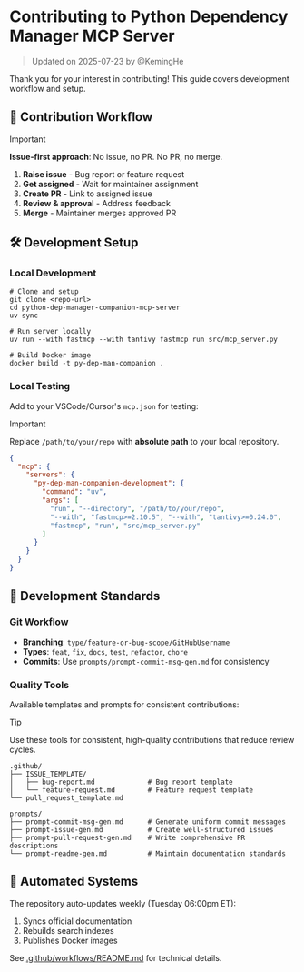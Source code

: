 # Contributing to Python Dependency Manager MCP Server

> Updated on 2025-07-23 by @KemingHe

Thank you for your interest in contributing! This guide covers development workflow and setup.

## 🔄 Contribution Workflow

> [!IMPORTANT]
> **Issue-first approach**: No issue, no PR. No PR, no merge.

1. **Raise issue** - Bug report or feature request
2. **Get assigned** - Wait for maintainer assignment  
3. **Create PR** - Link to assigned issue
4. **Review & approval** - Address feedback
5. **Merge** - Maintainer merges approved PR

## 🛠️ Development Setup

### Local Development

```shell
# Clone and setup
git clone <repo-url>
cd python-dep-manager-companion-mcp-server
uv sync

# Run server locally  
uv run --with fastmcp --with tantivy fastmcp run src/mcp_server.py

# Build Docker image
docker build -t py-dep-man-companion .
```

### Local Testing

Add to your VSCode/Cursor's `mcp.json` for testing:

> [!IMPORTANT]
> Replace `/path/to/your/repo` with **absolute path** to your local repository.

```json
{
  "mcp": {
    "servers": {
      "py-dep-man-companion-development": {
        "command": "uv",
        "args": [
          "run", "--directory", "/path/to/your/repo",
          "--with", "fastmcp>=2.10.5", "--with", "tantivy>=0.24.0",
          "fastmcp", "run", "src/mcp_server.py"
        ]
      }
    }
  }
}
```

## 📝 Development Standards

### Git Workflow

- **Branching**: `type/feature-or-bug-scope/GitHubUsername`
- **Types**: `feat`, `fix`, `docs`, `test`, `refactor`, `chore`
- **Commits**: Use `prompts/prompt-commit-msg-gen.md` for consistency

### Quality Tools

Available templates and prompts for consistent contributions:

> [!TIP]
> Use these tools for consistent, high-quality contributions that reduce review cycles.

```plaintext
.github/
├── ISSUE_TEMPLATE/
│   ├── bug-report.md             # Bug report template
│   └── feature-request.md        # Feature request template
└── pull_request_template.md

prompts/
├── prompt-commit-msg-gen.md      # Generate uniform commit messages
├── prompt-issue-gen.md           # Create well-structured issues
├── prompt-pull-request-gen.md    # Write comprehensive PR descriptions
└── prompt-readme-gen.md          # Maintain documentation standards
```

## 🤖 Automated Systems

The repository auto-updates weekly (Tuesday 06:00pm ET):

1. Syncs official documentation
2. Rebuilds search indexes
3. Publishes Docker images

See [.github/workflows/README.md](.github/workflows/README.md) for technical details.
